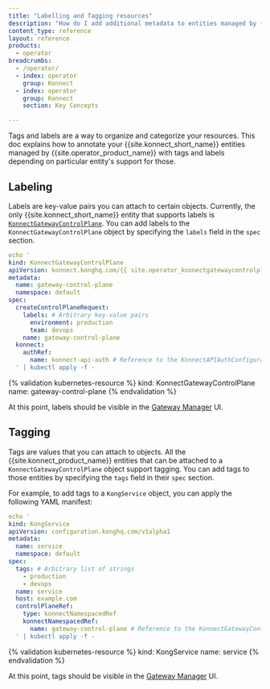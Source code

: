 ```yaml
---
title: "Labelling and Tagging resources"
description: "How do I add additional metadata to entities managed by {{ site.operator_product_name }}?"
content_type: reference
layout: reference
products:
  - operator
breadcrumbs:
  - /operator/
  - index: operator
    group: Konnect
  - index: operator
    group: Konnect
    section: Key Concepts

---
```


Tags and labels are a way to organize and categorize your resources. This doc explains how to annotate your {{site.konnect_short_name}} entities managed by {{site.operator_product_name}} with tags and labels depending on particular entity's support for those.

## Labeling
Labels are key-value pairs you can attach to certain objects. Currently, the only {{site.konnect_short_name}} entity that supports labels is [`KonnectGatewayControlPlane`](/operator/konnect/crd/control-planes/hybrid/).
You can add labels to the `KonnectGatewayControlPlane` object by specifying the `labels` field in the `spec` section.

```yaml
echo '
kind: KonnectGatewayControlPlane
apiVersion: konnect.konghq.com/{{ site.operator_konnectgatewaycontrolplane_api_version }}
metadata:
  name: gateway-control-plane
  namespace: default
spec:
  createControlPlaneRequest:
    labels: # Arbitrary key-value pairs
      environment: production
      team: devops
    name: gateway-control-plane
  konnect:
    authRef:
      name: konnect-api-auth # Reference to the KonnectAPIAuthConfiguration object
  ' | kubectl apply -f -
```

{% validation kubernetes-resource %}
kind: KonnectGatewayControlPlane
name: gateway-control-plane
{% endvalidation %}

At this point, labels should be visible in the [Gateway Manager](https://cloud.konghq.com/us/gateway-manager/) UI.

## Tagging

Tags are values that you can attach to objects. All the {{site.konnect_product_name}} entities that can be attached to a `KonnectGatewayControlPlane` object support tagging. You can add tags to those entities by specifying the `tags` field in their `spec` section.

For example, to add tags to a `KongService` object, you can apply the following YAML manifest:

```yaml
echo '
kind: KongService
apiVersion: configuration.konghq.com/v1alpha1
metadata:
  name: service
  namespace: default
spec:
  tags: # Arbitrary list of strings
    - production
    - devops
  name: service
  host: example.com
  controlPlaneRef:
    type: konnectNamespacedRef
    konnectNamespacedRef:
      name: gateway-control-plane # Reference to the KonnectGatewayControlPlane object
  ' | kubectl apply -f -
```

{% validation kubernetes-resource %}
kind: KongService
name: service
{% endvalidation %}

At this point, tags should be visible in the [Gateway Manager](https://cloud.konghq.com/us/gateway-manager/) UI.